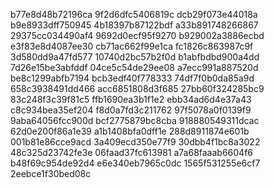 b77e8d48b72196ca
9f2d6dfc5406819c
dcb29f073e44018a
b9e8933dff750945
4b18397b87122bdf
a33b891748266867
29375cc034490af4
9692d0ecf95f9270
b929002a3886ecbd
e3f83e8d4087ee30
cb71ac662f99e1ca
fc1826c863987c9f
3d580dd9a47fd577
10740d2bc57b2f0d
b1abfbdbd900a4dd
7d26e15be3abfddf
04ce5c54de29ee08
a7ecc991a887520d
be8c1299abfb7194
bcb3edf40f778333
74df7f0b0da85a9d
658c3938491dd466
acc6851808d3f685
27bb60f324285bc9
83c248f3c39f81c5
ffb1690ea3b1f1e2
ebb34ad6d4e37a43
c8c934bea35ef204
f8d0a7fd3c211762
97f5078a0f0139f9
9aba64056fcc900d
bcf2775879bc8cba
918880549311dcac
62d0e200f86a1e39
a1b1408bfa0dff1e
288d8911874e601b
001b81e86cce9acd
3a409ecd350e77f9
30dbb4f1bc8a3022
48c325d23742fe3e
06faad37fc613981
a7a68faaab6604f6
b48f69c954de92d4
e6e340eb7965c0dc
1565f531255e6cf7
2eebce1f30bed08c
